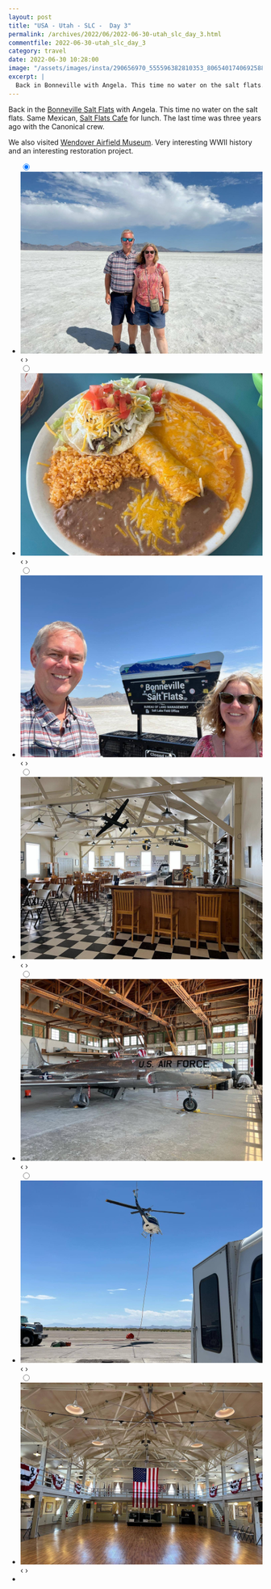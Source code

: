 ```yaml
---
layout: post
title: "USA - Utah - SLC -  Day 3"
permalink: /archives/2022/06/2022-06-30-utah_slc_day_3.html
commentfile: 2022-06-30-utah_slc_day_3
category: travel
date: 2022-06-30 10:28:00
image: "/assets/images/insta/290656970_555596382810353_8065401740692588255_n_17927319818268904.jpg"
excerpt: |
  Back in Bonneville with Angela. This time no water on the salt flats. Same Mexican for lunch. The last time was three years ago with the Canonical crew
---
```


Back in the [Bonneville Salt Flats](https://maps.app.goo.gl/RR98XoVaQNHjnRxp8) with Angela. This time no water on the salt flats. Same Mexican, [Salt Flats Cafe](https://maps.app.goo.gl/ZBVLnamX4riHihf98) for lunch. The last time was three years ago with the Canonical crew.

We also visited [Wendover Airfield Museum](https://maps.app.goo.gl/6VQGhwsgKuQBxhuLA). Very interesting WWII history and an interesting restoration project.

<ul class="slides">
    <input type="radio" name="radio-btn" id="img-1" checked="checked" />
    <li class="slide-container">
        <div class="slide">
          <a href="/assets/images/insta/290757400_1038196893724178_6924223523686361337_n_18305370319020240.jpg"><img src="/assets/images/insta/290757400_1038196893724178_6924223523686361337_n_18305370319020240.jpg" /></a>
        </div>
    <div class="nav">
      <label for="img-7" class="prev">&#x2039;</label>
      <label for="img-2" class="next">&#x203a;</label>
    </div>
    </li>
        <input type="radio" name="radio-btn" id="img-2"  />
    <li class="slide-container">
        <div class="slide">
          <a href="/assets/images/insta/290908689_573366027640501_5058310809069105120_n_18007837579437812.jpg"><img src="/assets/images/insta/290908689_573366027640501_5058310809069105120_n_18007837579437812.jpg" /></a>
        </div>
    <div class="nav">
      <label for="img-1" class="prev">&#x2039;</label>
      <label for="img-3" class="next">&#x203a;</label>
    </div>
    </li>
    <input type="radio" name="radio-btn" id="img-3" />
    <li class="slide-container">
        <div class="slide">
          <a href="/assets/images/insta/290656970_555596382810353_8065401740692588255_n_17927319818268904.jpg"><img src="/assets/images/insta/290656970_555596382810353_8065401740692588255_n_17927319818268904.jpg" /></a>
        </div>
    <div class="nav">
      <label for="img-2" class="prev">&#x2039;</label>
      <label for="img-4" class="next">&#x203a;</label>
    </div>
    </li>
        <input type="radio" name="radio-btn" id="img-4" />
    <li class="slide-container">
        <div class="slide">
          <a href="/assets/images/insta/290901464_1720092491685092_7451920520859986702_n_18216385108147999.jpg"><img src="/assets/images/insta/290901464_1720092491685092_7451920520859986702_n_18216385108147999.jpg" /></a>
        </div>
    <div class="nav">
      <label for="img-3" class="prev">&#x2039;</label>
      <label for="img-5" class="next">&#x203a;</label>
    </div>
    </li>
        <input type="radio" name="radio-btn" id="img-5"  />
    <li class="slide-container">
        <div class="slide">
          <a href="/assets/images/insta/291611290_1721715004830442_3626753761701386937_n_17910862337558339.jpg"><img src="/assets/images/insta/291611290_1721715004830442_3626753761701386937_n_17910862337558339.jpg" /></a>
        </div>
    <div class="nav">
      <label for="img-4" class="prev">&#x2039;</label>
      <label for="img-6" class="next">&#x203a;</label>
    </div>
    </li>
        <input type="radio" name="radio-btn" id="img-6"  />
    <li class="slide-container">
        <div class="slide">
          <a href="/assets/images/insta/291065248_1066632490943630_6377057203302190472_n_17852924768784474.jpg"><img src="/assets/images/insta/291065248_1066632490943630_6377057203302190472_n_17852924768784474.jpg" /></a>
        </div>
    <div class="nav">
      <label for="img-5" class="prev">&#x2039;</label>
      <label for="img-7" class="next">&#x203a;</label>
    </div>
    </li>
    <input type="radio" name="radio-btn" id="img-7" />
    <li class="slide-container">
        <div class="slide">
          <a href="/assets/images/insta/290817241_158023136748744_3759107668595840791_n_17925619811514269.jpg"><img src="/assets/images/insta/290817241_158023136748744_3759107668595840791_n_17925619811514269.jpg" /></a>
        </div>
    <div class="nav">
      <label for="img-6" class="prev">&#x2039;</label>
      <label for="img-1" class="next">&#x203a;</label>
    </div>
    </li>
<li class="nav-dots">
      <label for="img-1" class="nav-dot" id="img-dot-1"></label>
      <label for="img-2" class="nav-dot" id="img-dot-2"></label>
      <label for="img-3" class="nav-dot" id="img-dot-3"></label>
      <label for="img-2" class="nav-dot" id="img-dot-4"></label>
      <label for="img-3" class="nav-dot" id="img-dot-5"></label>
      <label for="img-2" class="nav-dot" id="img-dot-6"></label>
      <label for="img-3" class="nav-dot" id="img-dot-7"></label>
</li>
</ul>
